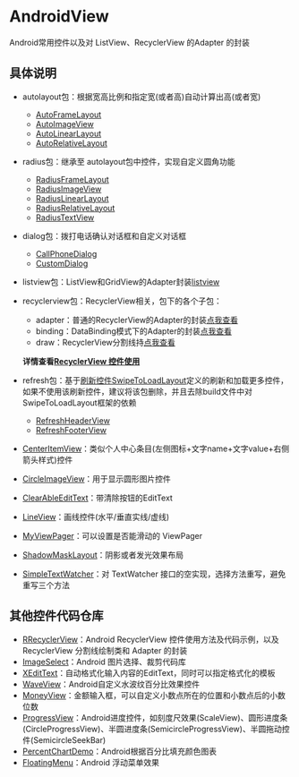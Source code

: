 # AndroidView
Android常用控件以及对 ListView、RecyclerView 的Adapter 的封装

## 具体说明

* autolayout包：根据宽高比例和指定宽(或者高)自动计算出高(或者宽)
    * [AutoFrameLayout](https://github.com/itrenjunhua/AndroidView/blob/master/android_view/src/main/java/com/renj/view/autolayout/AutoFrameLayout.java)
    * [AutoImageView](https://github.com/itrenjunhua/AndroidView/blob/master/android_view/src/main/java/com/renj/view/autolayout/AutoImageView.java)
    * [AutoLinearLayout](https://github.com/itrenjunhua/AndroidView/blob/master/android_view/src/main/java/com/renj/view/autolayout/AutoLinearLayout.java)
    * [AutoRelativeLayout](https://github.com/itrenjunhua/AndroidView/blob/master/android_view/src/main/java/com/renj/view/autolayout/AutoRelativeLayout.java)

* radius包：继承至 autolayout包中控件，实现自定义圆角功能
    * [RadiusFrameLayout](https://github.com/itrenjunhua/AndroidView/blob/master/android_view/src/main/java/com/renj/view/radius/RadiusFrameLayout.java)
    * [RadiusImageView](https://github.com/itrenjunhua/AndroidView/blob/master/android_view/src/main/java/com/renj/view/radius/RadiusImageView.java)
    * [RadiusLinearLayout](https://github.com/itrenjunhua/AndroidView/blob/master/android_view/src/main/java/com/renj/view/radius/RadiusLinearLayout.java)
    * [RadiusRelativeLayout](https://github.com/itrenjunhua/AndroidView/blob/master/android_view/src/main/java/com/renj/view/radius/RadiusRelativeLayout.java)
    * [RadiusTextView](https://github.com/itrenjunhua/AndroidView/blob/master/android_view/src/main/java/com/renj/view/radius/RadiusTextView.java)

* dialog包：拨打电话确认对话框和自定义对话框
    * [CallPhoneDialog](https://github.com/itrenjunhua/AndroidView/blob/master/android_view/src/main/java/com/renj/view/dialog/CallPhoneDialog.java)
    * [CustomDialog](https://github.com/itrenjunhua/AndroidView/blob/master/android_view/src/main/java/com/renj/view/dialog/CustomDialog.java)

* listview包：ListView和GridView的Adapter封装[listview](https://github.com/itrenjunhua/AndroidView/tree/master/android_view/src/main/java/com/renj/view/listview)

* recyclerview包：RecyclerView相关，包下的各个子包：
    * adapter：普通的RecyclerView的Adapter的封装[点我查看](https://github.com/itrenjunhua/AndroidView/tree/master/android_view/src/main/java/com/renj/view/recyclerview/adapter)
    * binding：DataBinding模式下的Adapter的封装[点我查看](https://github.com/itrenjunhua/AndroidView/tree/master/android_view/src/main/java/com/renj/view/recyclerview/binding)
    * draw：RecyclerView分割线持[点我查看](https://github.com/itrenjunhua/AndroidView/tree/master/android_view/src/main/java/com/renj/view/recyclerview/draw)

    **详情查看[RecyclerView 控件使用](https://github.com/itrenjunhua/RRecyclerView)**

* refresh包：基于[刷新控件SwipeToLoadLayout]( https://github.com/Aspsine/SwipeToLoadLayout)定义的刷新和加载更多控件，如果不使用该刷新控件，建议将该包删除，并且去除build文件中对SwipeToLoadLayout框架的依赖
    * [RefreshHeaderView](https://github.com/itrenjunhua/AndroidView/blob/master/android_view/src/main/java/com/renj/view/refresh/RefreshHeaderView.java)
    * [RefreshFooterView](https://github.com/itrenjunhua/AndroidView/blob/master/android_view/src/main/java/com/renj/view/refresh/RefreshFooterView.java)

* [CenterItemView](https://github.com/itrenjunhua/AndroidView/blob/master/android_view/src/main/java/com/renj/view/CenterItemView.java)：类似个人中心条目(左侧图标+文字name+文字value+右侧箭头样式)控件
* [CircleImageView](https://github.com/itrenjunhua/AndroidView/blob/master/android_view/src/main/java/com/renj/view/CircleImageView.java)：用于显示圆形图片控件
* [ClearAbleEditText](https://github.com/itrenjunhua/AndroidView/blob/master/android_view/src/main/java/com/renj/view/ClearAbleEditText.java)：带清除按钮的EditText
* [LineView](https://github.com/itrenjunhua/AndroidView/blob/master/android_view/src/main/java/com/renj/view/LineView.java)：画线控件(水平/垂直实线/虚线)
* [MyViewPager](https://github.com/itrenjunhua/AndroidView/blob/master/android_view/src/main/java/com/renj/view/MyViewPager.java)：可以设置是否能滑动的 ViewPager
* [ShadowMaskLayout](https://github.com/itrenjunhua/AndroidView/blob/master/android_view/src/main/java/com/renj/view/ShadowMaskLayout.java)：阴影或者发光效果布局
* [SimpleTextWatcher](https://github.com/itrenjunhua/AndroidView/blob/master/android_view/src/main/java/com/renj/view/SimpleTextWatcher.java)：对 TextWatcher 接口的空实现，选择方法重写，避免重写三个方法

## 其他控件代码仓库

* [RRecyclerView](https://github.com/itrenjunhua/RRecyclerView)：Android RecyclerView 控件使用方法及代码示例，以及 RecyclerView 分割线绘制类和 Adapter 的封装
* [ImageSelect](https://github.com/itrenjunhua/ImageSelect)：Android 图片选择、裁剪代码库
* [XEditText](https://github.com/itrenjunhua/XEditText)：自动格式化输入内容的EditText，同时可以指定格式化的模板
* [WaveView](https://github.com/itrenjunhua/WaveView)：Android自定义水波纹百分比效果控件
* [MoneyView](https://github.com/itrenjunhua/MoneyView)：金额输入框，可以自定义小数点所在的位置和小数点后的小数位数
* [ProgressView](https://github.com/itrenjunhua/ProgressView)：Android进度控件，如刻度尺效果(ScaleView)、圆形进度条(CircleProgressView)、半圆进度条(SemicircleProgressView)、半圆拖动控件(SemicircleSeekBar)
* [PercentChartDemo](https://github.com/itrenjunhua/PercentChartDemo)：Android根据百分比填充颜色图表
* [FloatingMenu](https://github.com/itrenjunhua/FloatingMenu)：Android 浮动菜单效果
